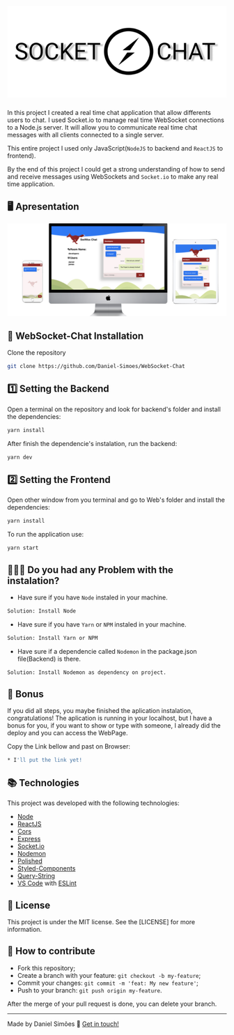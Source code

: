 <h1 align="center">
    <img alt="Logo" src="https://github.com/Daniel-Simoes/WebSocket-Chat/blob/master/socketchat.jpg" />
    <br>
</h1>

In this project I created a real time chat application that allow differents users to chat. I used Socket.io to manage real time WebSocket connections to a Node.js server.
It will allow you to communicate real time chat messages with all clients connected to a single server.

This entire project I used only JavaScript(`NodeJS` to backend and `ReactJS` to frontend).

By the end of this project I could get a strong understanding of how to send and receive messages using WebSockets and `Socket.io` to make any real time application.


## 🖥 Apresentation

<p align="center">
  <img alt="img" src="https://github.com/Daniel-Simoes/WebSocket-Chat/blob/master/devices.jpg">
</p>

## :rocket: WebSocket-Chat Installation

Clone the repository

```bash
git clone https://github.com/Daniel-Simoes/WebSocket-Chat
```

## 1️⃣ Setting the Backend

Open a terminal on the repository and look for backend's folder and install the dependencies:

```bash
yarn install
```

After finish the dependencie's instalation, run the backend:

```bash
yarn dev
```

## 2️⃣ Setting the Frontend

Open other window from you terminal and go to Web's folder and install the dependencies:

```bash
yarn install
```

To run the application use:

```bash
yarn start
```

## 🤷🏻‍♂️ Do you had any Problem with the instalation?

- Have sure if you have `Node` instaled in your machine.

```bash
Solution: Install Node
```
- Have sure if you have `Yarn` or `NPM` instaled in your machine.

```bash
Solution: Install Yarn or NPM
```
- Have sure if a dependencie called `Nodemon` in the package.json file(Backend) is there.

```bash
Solution: Install Nodemon as dependency on project.
```

## 🎯 Bonus

If you did all steps, you maybe finished the aplication instalation, congratulations! The aplication is running in your localhost, but I have a bonus for you, if you want to show or type with someone, I already did the deploy and you can access the WebPage.

Copy the Link bellow and past on Browser:

```bash
* I'll put the link yet!
```

## :books: Technologies

This project was developed with the following technologies:
- [Node](https://nodejs.org/en/)
- [ReactJS](https://facebook.github.io/react/)
- [Cors](https://babeljs.io/)
- [Express](https://expressjs.com/)
- [Socket.io](https://socket.io/)
- [Nodemon](https://nodemon.io/)
- [Polished](https://github.com/styled-components/polished)
- [Styled-Components](https://styled-components.com/)
- [Query-String](https://www.npmjs.com/package/query-string)
- [VS Code](https://code.visualstudio.com/) with [ESLint](https://marketplace.visualstudio.com/items?itemName=dbaeumer.vscode-eslint)

## :memo: License

This project is under the MIT license. See the [LICENSE] for more information.


## 🤔 How to contribute

- Fork this repository;
- Create a branch with your feature: `git checkout -b my-feature`;
- Commit your changes: `git commit -m 'feat: My new feature'`;
- Push to your branch: `git push origin my-feature`.

After the merge of your pull request is done, you can delete your branch.


---

Made by Daniel Simões :wave: [Get in touch!](https://www.linkedin.com/in/dan-sim%C3%B5es/)
